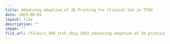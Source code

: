 ```yaml
---
title: Advancing Adoption of 3D Printing for Clinical Use in TTSH
date: 2023-08-01
layout: file
description: ""
image: ""
file_url: /files/c_489_ttsh_nhip 2023_advancing adoption of 3d printing for clinical.pdf
---
```

